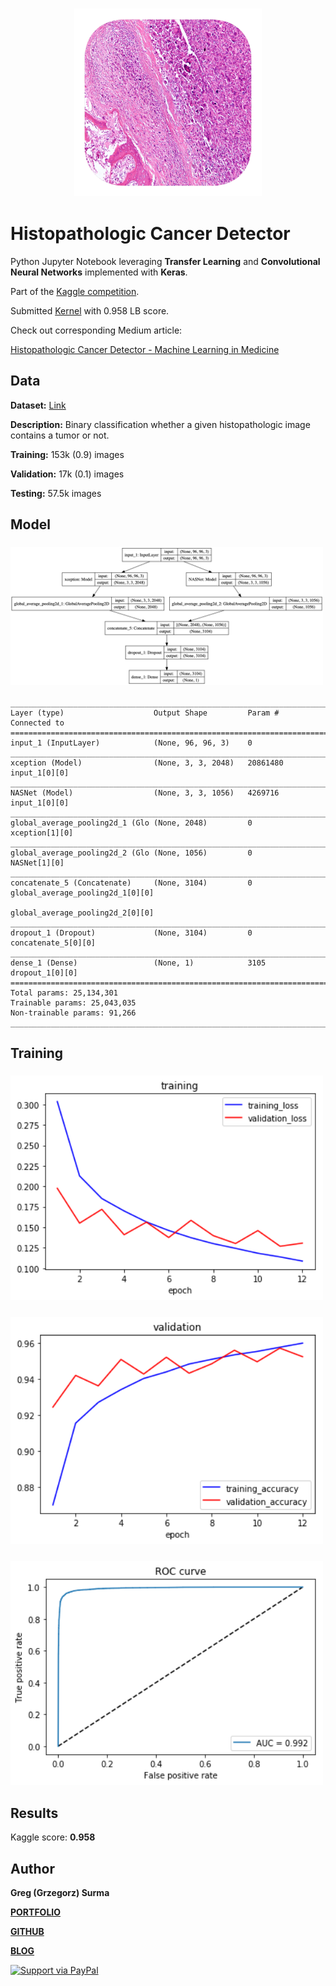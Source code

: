 <h3 align="center">
  <img src="assets/histopathologic_cancer_detector_icon_web.png" width="300">
</h3>


# Histopathologic Cancer Detector

Python Jupyter Notebook leveraging **Transfer Learning**  and **Convolutional Neural Networks** implemented with **Keras**. 

Part of the [Kaggle competition](https://www.kaggle.com/c/histopathologic-cancer-detection). 

Submitted [Kernel](https://www.kaggle.com/greg115/histopathologic-cancer-detector-lb-0-958) with 0.958 LB score.

Check out corresponding Medium article:

[Histopathologic Cancer Detector - Machine Learning in Medicine](https://towardsdatascience.com/histopathologic-cancer-detector-finding-cancer-cells-with-machine-learning-b77ce1ee9b0a)


## Data

**Dataset:** [Link](https://www.kaggle.com/c/histopathologic-cancer-detection/data)

**Description:** Binary classification whether a given histopathologic image contains a tumor or not.

**Training:** 153k (0.9) images

**Validation:** 17k (0.1) images

**Testing:** 57.5k images


## Model
<h3>
  <img src="assets/model_plot.png" width="500">
</h3>

	__________________________________________________________________________________________________
	Layer (type)                    Output Shape         Param #     Connected to                     
	==================================================================================================
	input_1 (InputLayer)            (None, 96, 96, 3)    0                                            
	__________________________________________________________________________________________________
	xception (Model)                (None, 3, 3, 2048)   20861480    input_1[0][0]                    
	__________________________________________________________________________________________________
	NASNet (Model)                  (None, 3, 3, 1056)   4269716     input_1[0][0]                    
	__________________________________________________________________________________________________
	global_average_pooling2d_1 (Glo (None, 2048)         0           xception[1][0]                   
	__________________________________________________________________________________________________
	global_average_pooling2d_2 (Glo (None, 1056)         0           NASNet[1][0]                     
	__________________________________________________________________________________________________
	concatenate_5 (Concatenate)     (None, 3104)         0           global_average_pooling2d_1[0][0] 
	                                                                 global_average_pooling2d_2[0][0] 
	__________________________________________________________________________________________________
	dropout_1 (Dropout)             (None, 3104)         0           concatenate_5[0][0]              
	__________________________________________________________________________________________________
	dense_1 (Dense)                 (None, 1)            3105        dropout_1[0][0]                  
	==================================================================================================
	Total params: 25,134,301
	Trainable params: 25,043,035
	Non-trainable params: 91,266
	__________________________________________________________________________________________________


## Training

<h3>
  <img src="assets/training.png" width="500">
</h3>

<h3>
  <img src="assets/validation.png" width="500">
</h3>

<h3>
  <img src="assets/roc.png" width="500">
</h3>

## Results

Kaggle score: **0.958**


## Author

**Greg (Grzegorz) Surma**

[**PORTFOLIO**](https://gsurma.github.io)

[**GITHUB**](https://github.com/gsurma)

[**BLOG**](https://medium.com/@gsurma)

<a href="https://www.paypal.com/paypalme2/grzegorzsurma115">
  <img alt="Support via PayPal" src="https://cdn.rawgit.com/twolfson/paypal-github-button/1.0.0/dist/button.svg"/>
</a>

